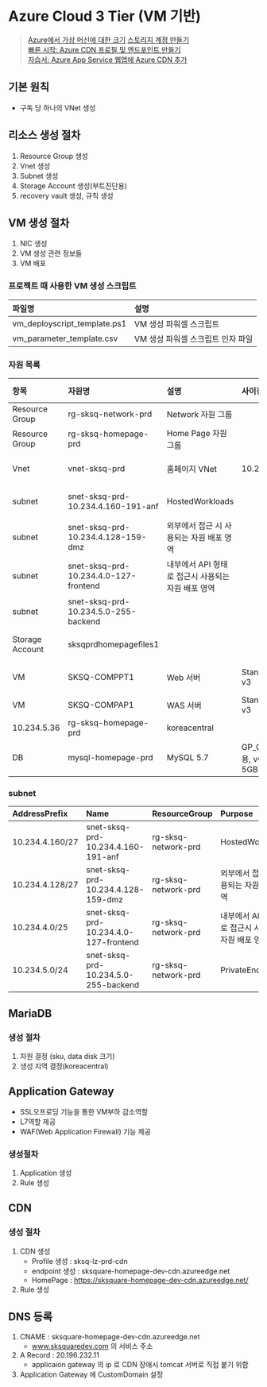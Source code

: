 # Azure Cloud 3 Tier (VM 기반)

> [Azure에서 가상 머신에 대한 크기](https://docs.microsoft.com/ko-kr/azure/virtual-machines/sizes)
> [스토리지 계정 만들기](https://docs.microsoft.com/ko-kr/azure/storage/common/storage-account-create?tabs=azure-powershell)  
> [빠른 시작: Azure CDN 프로필 및 엔드포인트 만들기](https://docs.microsoft.com/ko-kr/azure/cdn/cdn-create-new-endpoint)  
> [자습서: Azure App Service 웹앱에 Azure CDN 추가](https://docs.microsoft.com/ko-kr/azure/cdn/cdn-add-to-web-app)  

## 기본 원칙
- 구독 당 하나의 VNet 생성

## 리소스 생성 절차
1. Resource Group 생성 
2. Vnet 생성 
3. Subnet 생성 
4. Storage Account 생성(부트진단용) 
5. recovery vault 생성, 규칙 생성

## VM 생성 절차
1. NIC 생성 
2. VM 생성 관련 정보들 
3. VM 배포
### 프로젝트 때 사용한 VM 생성 스크립트  
| 파일명 | 설명 | 
|:---|:---|  
| vm_deployscript_template.ps1 | VM 생성 파워셀 스크립트 |  
| vm_parameter_template.csv | VM 생성 파워셀 스크립트 인자 파일 |   

### 자원 목록    
| 항목 | 자원명 | 설명 | 사이징 | end point | Resource Group | Location |  
|:---|:---|:---|:---|:---|:---|:---| 
| Resource Group | rg-sksq-network-prd | Network 자원 그룹 | | | | koreacentral | 
| Resource Group | rg-sksq-homepage-prd | Home Page 자원 그룹 | | | | koreacentral | 
| Vnet | vnet-sksq-prd | 홈페이지 VNet | 10.234.4.0/22 | | rg-sksq-network-prd | koreacentral |  
| subnet | snet-sksq-prd-10.234.4.160-191-anf | HostedWorkloads | | 10.234.4.160/27 | rg-sksq-network-prd | koreacentral |  
| subnet | snet-sksq-prd-10.234.4.128-159-dmz | 외부에서 접근 시 사용되는 자원 배포 영역 | | 10.234.4.128/27 | rg-sksq-network-prd | koreacentral |   
| subnet | snet-sksq-prd-10.234.4.0-127-frontend | 내부에서 API 형태로 접근시 사용되는 자원 배포 영역 | | 10.234.4.0/25 | rg-sksq-network-prd | koreacentral |  
| subnet | snet-sksq-prd-10.234.5.0-255-backend | | | 10.234.5.0/24 | rg-sksq-network-prd | koreacentral |  
| Storage Account | sksqprdhomepagefiles1 | | | PE-sksqprdhompagefiles1 | rg-sksq-homepage-prd | koreacentral |
| VM | SKSQ-COMPPT1 | Web 서버 | Standard D8s v3 | 10.234.4.134 | rg-sksq-homepage-prd | koreacentral |  
| VM | SKSQ-COMPAP1 | WAS 서버 | Standard D8s v3 | 
10.234.5.36 |rg-sksq-homepage-prd | koreacentral |
| DB | mysql-homepage-prd | MySQL 5.7 | GP_Gen5_8(범용, vCore 8개, 5GB) | PE-sksqhomepageprdmysql | rg-sksq-homepage-prd | koreacentral |


### subnet
| AddressPrefix | Name | ResourceGroup | Purpose |
|:---|:---|:---|:---|
| 10.234.4.160/27 | snet-sksq-prd-10.234.4.160-191-anf | rg-sksq-network-prd | HostedWorkloads |
| 10.234.4.128/27 | snet-sksq-prd-10.234.4.128-159-dmz | rg-sksq-network-prd | 외부에서 접근 시 사용되는 자원 배포 영역 | 
| 10.234.4.0/25 | snet-sksq-prd-10.234.4.0-127-frontend | rg-sksq-network-prd | 내부에서 API 형태로 접근시 사용되는 자원 배포 영역 |
| 10.234.5.0/24 | snet-sksq-prd-10.234.5.0-255-backend | rg-sksq-network-prd | PrivateEndpoints | |


## MariaDB
### 생성 절차
1. 자원 결정 (sku, data disk 크기)
2. 생성 지역 결정(koreacentral)

## Application Gateway
- SSL오프로딩 기능을 통한 VM부하 감소역할
- L7역할 제공
- WAF(Web Application Firewall) 기능 제공

### 생성절차
1. Application 생성
2. Rule 생성

## CDN 
### 생성 절차
1. CDN 생성
   - Profile 생성 : sksq-lz-prd-cdn
   - endpoint 생성 : sksquare-homepage-dev-cdn.azureedge.net
   - HomePage : https://sksquare-homepage-dev-cdn.azureedge.net/
2. Rule 생성

## DNS 등록
1. CNAME : sksquare-homepage-dev-cdn.azureedge.net
   - www.sksquaredev.com 의 서비스 주소
2. A Record : 20.196.232.11
   - applicaion gateway 의 ip 로 CDN 장애시 tomcat 서버로 직접 붙기 위함
3. Application Gateway 에 CustomDomain 설정